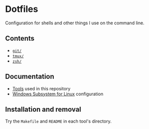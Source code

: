 # Dotfiles

Configuration for shells and other things I use on the command line.

## Contents

- [`git/`](./git/README.md)
- [`tmux/`](./tmux/README.md)
- [`zsh/`](./zsh/README.md)

## Documentation

- [Tools](./doc/tools.md) used in this repository
- [Windows Subsystem for Linux](./doc/wsl.md) configuration

## Installation and removal

Try the `Makefile` and `README` in each tool's directory.
